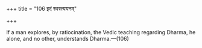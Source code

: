 +++
title = "106 इदं स्वस्त्ययनम्"

+++

If a man explores, by ratiocination, the Vedic teaching regarding Dharma, he alone, and no other, understands Dharma.—(106)